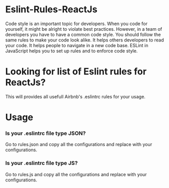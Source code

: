 # Eslint-Rules-ReactJs
Code style is an important topic for developers. When you code for yourself, it might be alright to violate best practices. However, in a team of developers you have to have a common code style. You should follow the same rules to make your code look alike. It helps others developers to read your code. It helps people to navigate in a new code base. ESLint in JavaScript helps you to set up rules and to enforce code style.

# Looking for list of Eslint rules for ReactJs?
This will provides all usefull Airbnb's .eslintrc rules for your usage.

# Usage

### Is your .eslintrc file type JSON?
Go to rules.json and copy all the configurations and replace with your configurations.

### Is your .eslintrc file type JS?
Go to rules.js and copy all the configurations and replace with your configurations.
